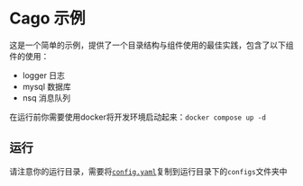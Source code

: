 # Cago 示例

这是一个简单的示例，提供了一个目录结构与组件使用的最佳实践，包含了以下组件的使用：

- logger 日志
- mysql 数据库
- nsq 消息队列

在运行前你需要使用docker将开发环境启动起来：`docker compose up -d`

## 运行

请注意你的运行目录，需要将[`config.yaml`](./configs/config.yaml.tmp)复制到运行目录下的`configs`文件夹中
